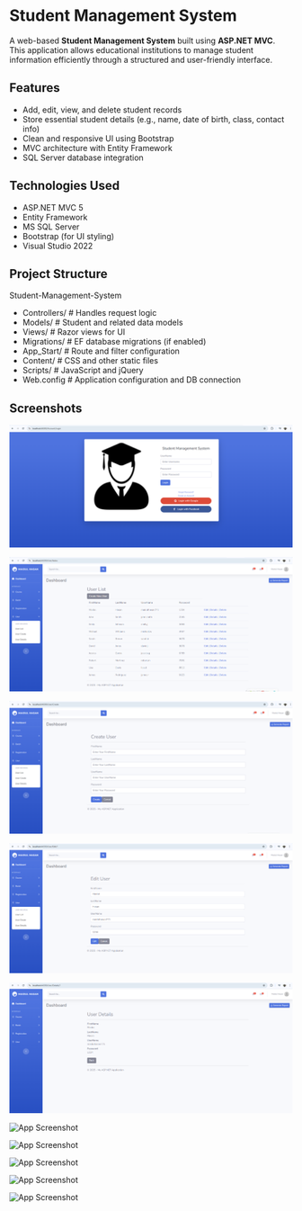 
# Student Management System

A web-based **Student Management System** built using **ASP.NET MVC**. This application allows educational institutions to manage student information efficiently through a structured and user-friendly interface.


##  Features

- Add, edit, view, and delete student records
- Store essential student details (e.g., name, date of birth, class, contact info)
- Clean and responsive UI using Bootstrap
- MVC architecture with Entity Framework
- SQL Server database integration


## Technologies Used

- ASP.NET MVC 5
- Entity Framework
- MS SQL Server
- Bootstrap (for UI styling)
- Visual Studio 2022


 ## Project Structure
 
 Student-Management-System

- Controllers/ # Handles request logic
- Models/ # Student and related data models
- Views/ # Razor views for UI
- Migrations/ # EF database migrations (if enabled)
- App_Start/ # Route and filter configuration
- Content/ # CSS and other static files
- Scripts/ # JavaScript and jQuery
- Web.config # Application configuration and DB connection
## Screenshots
![Login Page](https://github.com/Maidul771/Student-Management-System/blob/cbb5e9a6af497da9e397b36488401bd309faf3c9/Login.png)

![User List](https://github.com/Maidul771/Student-Management-System/blob/397d190811da2399e0ddd6bff5780ef767a545b3/User%20List.png)

![User Create](https://github.com/Maidul771/Student-Management-System/blob/adc5bc53973b4cb08ba85fc9734104c3fbc394f1/User%20Create.png)

![Edit User](https://github.com/Maidul771/Student-Management-System/blob/f2493a421d65b30f5015fd8730df0fd8f7baf8ae/User%20Edit.png)

![User Details](https://github.com/Maidul771/Student-Management-System/blob/a6a9ba07cfb1b4a977b16d995c6040068628abe9/User%20Details.png)

![App Screenshot](https://media-hosting.imagekit.io/e87ea078576d4684/User%20Delete.png?Expires=1841164728&Key-Pair-Id=K2ZIVPTIP2VGHC&Signature=OKDEWC48rFidIL33AA3igxrwc77kI~ramRgTcxV34ZsAuOLoSl9WVRiP~DUGrsK1fGa9laK5JB7Dszl0q6Lbh0G44OAh85ypmL6xE9BzzGU67HFHN5cWVFssj8AlOS0jOKh7tBJ2y6oVodpd9YH4wuV4b86HoBsJIBlmgmhre3U2XxXghSMrwrLWCvMde26ezjMSgagH-oZKOR64~KD0RjYCdkmTrwV~X29jrM~wUNGQ6bh~wxT4GzB26TH9VdWZ5IXfnWZVDv7ADd650eCKqoRAuMCKlJK2Axeybc1P4-1ykdOGGLNRgtRgz9WA2owr07Ai1sPJZdUuIKNxd2IVKQ__)

![App Screenshot](https://media-hosting.imagekit.io/6bae394310ff4d62/Course%20List.png?Expires=1841164728&Key-Pair-Id=K2ZIVPTIP2VGHC&Signature=eTY~xU2rCYFDAHWYa2jL~DvAtvB1eBQQL~F9Dz7IU4LH3-YZtz1lniz6BBIh2yXlGdeLjlxpFzTt3koiy1XvKx~kbUZQk1SN9BeX4KWH5djweWDAwN6dIFlrMh4pVzusGkF0W5gW1D7mB7BnuRzFJRXDQ2cN3eGbL4xI4U04iJoGr61jmM~OcaKRnBJF9rbVO9ctJUDO8Dto6kc7U23ODAQh9kYjFViTu20H0eK6Dh1teUjhXE56mZa8IhUGZzmqfjuTJ9ijN5nWF8gxas0EORmyuQkN3eS8x48Wa97QGuL4STqOC0dHJzwIic1EZyQhLSEyvUkt~MgRb5STW8FiFw__)

![App Screenshot](https://media-hosting.imagekit.io/7ae3583234e54416/Batch%20List.png?Expires=1841164728&Key-Pair-Id=K2ZIVPTIP2VGHC&Signature=Owlp8KEujwQBqk7yq~iwKFBr4ZIhr7iT0boT~oanGiRoJbGdMpfqp0H7hbpcVHRENSFkDtd8PhBY6QbMg080NnUp65xau-dNfILuBsBdQorqE-zTx1MLVfibA80VlWpP51z1C8bYE~EknLkFWfJOtnthpTUOYfLanScYK7scq~ATmdsiJeBhzeHj0c5rGb6LpNMLN3LZWC2g3GbEg~oIl2EuFJPVTGvQJ0KLyo~mHfb4rU62eaB0iRlbLKynoQulsstOGx9K8ZDCCz5XAGRPMGUW-JoEygyWYDuzqW6AAKZYSv8EfmIVTeeLBHWbZmqihqqVzZClXgoP7cA4LDNJ6Q__)

![App Screenshot](https://media-hosting.imagekit.io/d4a04a7479414106/Registration%20List.png?Expires=1841164728&Key-Pair-Id=K2ZIVPTIP2VGHC&Signature=LJqorwnC1S4-JNPeyWJ1B5ferE1rWlbMvqF6NrpGauYMYXVxFm0~J1CNfsVZFOINFVJLIw2on3IG~7t0vwropUC38Npu01xfaG59JXSgNkx~rymIt-3G5WcU~KqM3Gk9oYnf-GKaLfGVhxbnX03QDclzJTJDzQGqRgILISohvORNavcL5WWyBnYfOzxGUNEF32kGqpsczkeGYfWe44KF8721X5Pn86BYOUWC8IwGiFJbpafrSnVXMdt38hJcY6z2rr32Awc6P3xlW49Jjo~d4zoc9KZwuwO~0xJoMvT06dbvpLF64Qmyz8N~YN-ddQixQaaRroDnkuug--FBzpj5Gw__)

![App Screenshot](https://media-hosting.imagekit.io/23e0bc96d8b8481c/Database.png?Expires=1841164728&Key-Pair-Id=K2ZIVPTIP2VGHC&Signature=uAeZSimVAc9ba4eBHATc1qxvjGvusse9sGRKLZ-sLHdoXXOf-RjRjdm10MfcdfnV8LN8LZH6V7gAbNQg-GuTzfww-28pZ9W1MQKNDS6~169NwyCJzsLvEORBOt9UmnojQyLg5zT-yKdLvrwR1eAFXtnmvNypqeur2lA6O4lS3wcVoXcw3~qECHaEml4RBYMuYUhLxtcyqYDmS280YD5xxl68Of~p1qjxJBNlHReHmhWWFkYdWmFhfB8r4YWZv8NKWwKco4CQIAIh8CbyTDOC6zgOFqJFb1OfGjCQOcCbrfSKgY8p2mBS9E-YATtLCb8W0o9EgMtA7uAHMR30ClU9TQ__)
